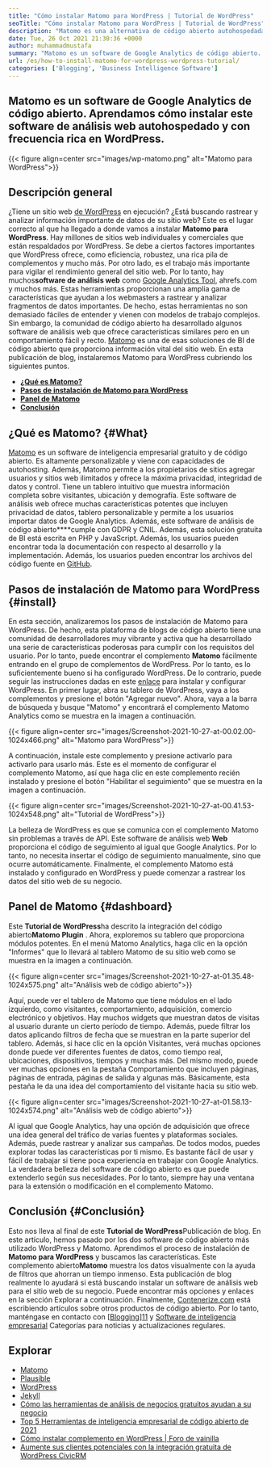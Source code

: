 ```yaml
---
title: "Cómo instalar Matomo para WordPress | Tutorial de WordPress" 
seoTitle: "Cómo instalar Matomo para WordPress | Tutorial de WordPress" 
description: "Matomo es una alternativa de código abierto autohospedada a Google Analytics. Aprendamos cómo instalar este software de análisis web con funciones ricas en WordPress." 
date: Tue, 26 Oct 2021 21:30:36 +0000
author: muhammadmustafa
summary: "Matomo es un software de Google Analytics de código abierto. Aprendamos cómo instalar este software de análisis web autohospedado y con frecuencia rica en WordPress." 
url: /es/how-to-install-matomo-for-wordpress-wordpress-tutorial/
categories: ['Blogging', 'Business Intelligence Software']
---
```


## Matomo es un software de Google Analytics de código abierto. Aprendamos cómo instalar este software de análisis web autohospedado y con frecuencia rica en WordPress.

{{< figure align=center src="images/wp-matomo.png" alt="Matomo para WordPress">}}


## Descripción general
¿Tiene un sitio web [de WordPress][1] en ejecución? ¿Está buscando rastrear y analizar información importante de datos de su sitio web? Este es el lugar correcto al que ha llegado a donde vamos a instalar **Matomo para WordPress**. Hay millones de sitios web individuales y comerciales que están respaldados por WordPress. Se debe a ciertos factores importantes que WordPress ofrece, como eficiencia, robustez, una rica pila de complementos y mucho más. Por otro lado, es el trabajo más importante para vigilar el rendimiento general del sitio web. Por lo tanto, hay muchos**software de análisis web** como [Google Analytics Tool][2], ahrefs.com y muchos más. Estas herramientas proporcionan una amplia gama de características que ayudan a los webmasters a rastrear y analizar fragmentos de datos importantes. De hecho, estas herramientas no son demasiado fáciles de entender y vienen con modelos de trabajo complejos.
Sin embargo, la comunidad de código abierto ha desarrollado algunos software de análisis web que ofrece características similares pero en un comportamiento fácil y recto. [Matomo][3] es una de esas soluciones de BI de código abierto que proporciona información vital del sitio web. En esta publicación de blog, instalaremos Matomo para WordPress cubriendo los siguientes puntos.
* **[¿Qué es Matomo?][4]** 
* **[Pasos de instalación de Matomo para WordPress][5]** 
* **[Panel de Matomo][6]** 
* **[Conclusión][7]** 

## ¿Qué es Matomo? {#What}

[Matomo][3] es un software de inteligencia empresarial gratuito y de código abierto. Es altamente personalizable y viene con capacidades de autohosting. Además, Matomo permite a los propietarios de sitios agregar usuarios y sitios web ilimitados y ofrece la máxima privacidad, integridad de datos y control. Tiene un tablero intuitivo que muestra información completa sobre visitantes, ubicación y demografía. Este software de análisis web ofrece muchas características potentes que incluyen privacidad de datos, tablero personalizable y permite a los usuarios importar datos de Google Analytics. Además, este software de análisis de código abierto****cumple con GDPR y CNIL. Además, esta solución gratuita de BI está escrita en PHP y JavaScript. Además, los usuarios pueden encontrar toda la documentación con respecto al desarrollo y la implementación. Además, los usuarios pueden encontrar los archivos del código fuente en [GitHub][8].

## Pasos de instalación de Matomo para WordPress {#install}

En esta sección, analizaremos los pasos de instalación de Matomo para WordPress. De hecho, esta plataforma de blogs de código abierto tiene una comunidad de desarrolladores muy vibrante y activa que ha desarrollado una serie de características poderosas para cumplir con los requisitos del usuario. Por lo tanto, puede encontrar el complemento **Matomo** fácilmente entrando en el grupo de complementos de WordPress. Por lo tanto, es lo suficientemente bueno si ha configurado WordPress. De lo contrario, puede seguir las instrucciones dadas en este [enlace][1] para instalar y configurar WordPress. En primer lugar, abra su tablero de WordPress, vaya a los complementos y presione el botón "Agregar nuevo".
Ahora, vaya a la barra de búsqueda y busque "Matomo" y encontrará el complemento Matomo Analytics como se muestra en la imagen a continuación.

{{< figure align=center src="images/Screenshot-2021-10-27-at-00.02.00-1024x466.png" alt="Matomo para WordPress">}}

A continuación, instale este complemento y presione activarlo para activarlo para usarlo más. Este es el momento de configurar el complemento Matomo, así que haga clic en este complemento recién instalado y presione el botón "Habilitar el seguimiento" que se muestra en la imagen a continuación.

{{< figure align=center src="images/Screenshot-2021-10-27-at-00.41.53-1024x548.png" alt="Tutorial de WordPress">}}

La belleza de WordPress es que se comunica con el complemento Matomo sin problemas a través de API. Este software de análisis web **Web** proporciona el código de seguimiento al igual que Google Analytics. Por lo tanto, no necesita insertar el código de seguimiento manualmente, sino que ocurre automáticamente. Finalmente, el complemento Matomo está instalado y configurado en WordPress y puede comenzar a rastrear los datos del sitio web de su negocio.

## **Panel de Matomo** {#dashboard}

Este **Tutorial de WordPress**ha descrito la integración del código abierto**Matomo Plugin** . Ahora, exploremos su tablero que proporciona módulos potentes. En el menú Matomo Analytics, haga clic en la opción "Informes" que lo llevará al tablero Matomo de su sitio web como se muestra en la imagen a continuación.

{{< figure align=center src="images/Screenshot-2021-10-27-at-01.35.48-1024x575.png" alt="Análisis web de código abierto">}}

Aquí, puede ver el tablero de Matomo que tiene módulos en el lado izquierdo, como visitantes, comportamiento, adquisición, comercio electrónico y objetivos. Hay muchos widgets que muestran datos de visitas al usuario durante un cierto período de tiempo. Además, puede filtrar los datos aplicando filtros de fecha que se muestran en la parte superior del tablero. Además, si hace clic en la opción Visitantes, verá muchas opciones donde puede ver diferentes fuentes de datos, como tiempo real, ubicaciones, dispositivos, tiempos y muchas más. Del mismo modo, puede ver muchas opciones en la pestaña Comportamiento que incluyen páginas, páginas de entrada, páginas de salida y algunas más. Básicamente, esta pestaña le da una idea del comportamiento del visitante hacia su sitio web.

{{< figure align=center src="images/Screenshot-2021-10-27-at-01.58.13-1024x574.png" alt="Análisis web de código abierto">}}

Al igual que Google Analytics, hay una opción de adquisición que ofrece una idea general del tráfico de varias fuentes y plataformas sociales. Además, puede rastrear y analizar sus campañas. De todos modos, puedes explorar todas las características por ti mismo. Es bastante fácil de usar y fácil de trabajar si tiene poca experiencia en trabajar con Google Analytics. La verdadera belleza del software de código abierto es que puede extenderlo según sus necesidades. Por lo tanto, siempre hay una ventana para la extensión o modificación en el complemento Matomo.

## Conclusión {#Conclusión}

Esto nos lleva al final de este **Tutorial de WordPress**Publicación de blog. En este artículo, hemos pasado por los dos software de código abierto más utilizado WordPress y Matomo. Aprendimos el proceso de instalación de **Matomo para WordPress** y buscamos las características. Este complemento abierto**Matomo** muestra los datos visualmente con la ayuda de filtros que ahorran un tiempo inmenso. Esta publicación de blog realmente lo ayudará si está buscando instalar un software de análisis web para el sitio web de su negocio. Puede encontrar más opciones y enlaces en la sección Explorar a continuación.
Finalmente, [Contenerize.com][9] está escribiendo artículos sobre otros productos de código abierto. Por lo tanto, manténgase en contacto con [[Blogging][10]][11] y [Software de inteligencia empresarial][12] Categorías para noticias y actualizaciones regulares.

## Explorar
  * [Matomo][3]
  * [Plausible][13]
  * [WordPress][1]
  * [Jekyll][14]
  * [Cómo las herramientas de análisis de negocios gratuitos ayudan a su negocio][15]
  * [Top 5 Herramientas de inteligencia empresarial de código abierto de 2021][16]
  * [Cómo instalar complemento en WordPress | Foro de vainilla][17]
  * [Aumente sus clientes potenciales con la integración gratuita de WordPress CivicRM][18]



[1]: https://products.containerize.com/blogging/wordpress/
[2]: https://analytics.google.com/analytics/web/
[3]: https://products.containerize.com/business-intelligence/matomo
[4]: #What
[5]: #install
[6]: #dashboard
[7]: #Conclusion
[8]: https://github.com/matomo-org/matomo
[9]: https://www.containerize.com/
[10]: https://products.containerize.com/blogging/
[11]: https://products.containerize.com/healthcare-technologies/
[12]: https://products.containerize.com/business-intelligence/
[13]: https://products.containerize.com/business-intelligence/plausible
[14]: https://products.containerize.com/blogging/jekyll/
[15]: https://blog.containerize.com/2021/03/12/how-free-business-analytics-tools-assist-your-business/
[16]: https://blog.containerize.com/business-intelligence-software/top-5-open-source-business-intelligence-solutions-of-2021/
[17]: https://blog.containerize.com/blogging/how-to-a-install-plugin-in-wordpress-vanilla-forum/
[18]: https://blog.containerize.com/blogging/civicrm-wordpress-integration-wordpress-tutorial/
